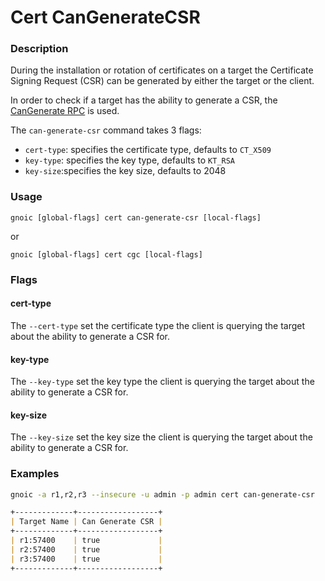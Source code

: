 
# Cert CanGenerateCSR

### Description

During the installation or rotation of certificates on a target the Certificate Signing Request (CSR) can be generated by either the target or the client.

In order to check if a target has the ability to generate a CSR, the [CanGenerate RPC](https://github.com/openconfig/gnoi/blob/master/cert/cert.proto#L164) is used.

The `can-generate-csr` command takes 3 flags:

- `cert-type`: specifies the certificate type, defaults to `CT_X509`
- `key-type`: specifies the key type, defaults to `KT_RSA`
- `key-size`:specifies the key size, defaults to 2048

### Usage

`gnoic [global-flags] cert can-generate-csr [local-flags]`

or

`gnoic [global-flags] cert cgc [local-flags]`

### Flags

#### cert-type

The `--cert-type` set the certificate type the client is querying the target about the ability to generate a CSR for.

#### key-type

The `--key-type` set the key type the client is querying the target about the ability to generate a CSR for.

#### key-size

The `--key-size` set the key size the client is querying the target about the ability to generate a CSR for.

### Examples

```bash
gnoic -a r1,r2,r3 --insecure -u admin -p admin cert can-generate-csr
```

```md
+-------------+------------------+
| Target Name | Can Generate CSR |
+-------------+------------------+
| r1:57400    | true             |
| r2:57400    | true             |
| r3:57400    | true             |
+-------------+------------------+
```

